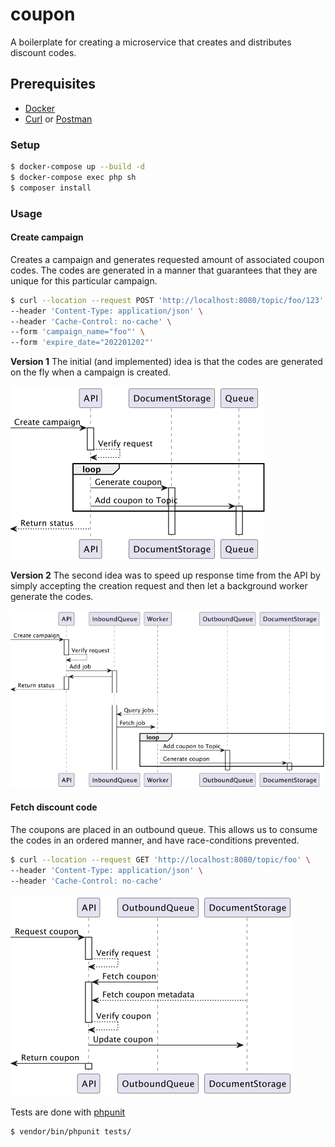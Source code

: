 # coupon
A boilerplate for creating a microservice that creates and distributes discount codes.

## Prerequisites
* [Docker](https://www.docker.com/get-started)
* [Curl](https://curl.se/download.html) or [Postman](https://www.postman.com/downloads/)

### Setup
```bash
$ docker-compose up --build -d
$ docker-compose exec php sh
$ composer install
```

### Usage

#### Create campaign
Creates a campaign and generates requested amount of associated coupon codes. The codes are generated in a manner that guarantees that they are unique for this particular campaign.
```bash
$ curl --location --request POST 'http://localhost:8080/topic/foo/123' \
--header 'Content-Type: application/json' \
--header 'Cache-Control: no-cache' \
--form 'campaign_name="foo"' \
--form 'expire_date="202201202"'
```
**Version 1**
The initial (and implemented) idea is that the codes are generated on the fly when a campaign is created.

![img.png](docs/img/1_create_campagin.png)

**Version 2**
The second idea was to speed up response time from the API by simply accepting the creation request and then let a background worker generate the codes.

![img.png](docs/img/1_create_campaginv2.png)

#### Fetch discount code

The coupons are placed in an outbound queue. This allows us to consume the codes in an ordered manner, and have race-conditions prevented.
```bash
$ curl --location --request GET 'http://localhost:8080/topic/foo' \
--header 'Content-Type: application/json' \
--header 'Cache-Control: no-cache'
```

![img.png](docs/img/2_retrieve_coupon.png)

Tests are done with [phpunit](https://phpunit.de/)
```bash
$ vendor/bin/phpunit tests/
```